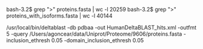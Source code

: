 bash-3.2$ grep ">" proteins.fasta | wc -l
   20259
bash-3.2$ grep ">" proteins_with_isoforms.fasta | wc -l
   40144

/usr/local/bin/deltablast -db pdbaa -out HumanDeltaBLAST_hits.xml -outfmt 5 -query /Users/agoncear/data/Uniprot/Proteome/9606/proteins.fasta -inclusion_ethresh 0.05 -domain_inclusion_ethresh 0.05

